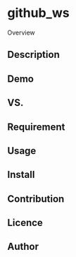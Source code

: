 github_ws
====

Overview

## Description

## Demo

## VS. 

## Requirement

## Usage

## Install

## Contribution

## Licence

## Author
